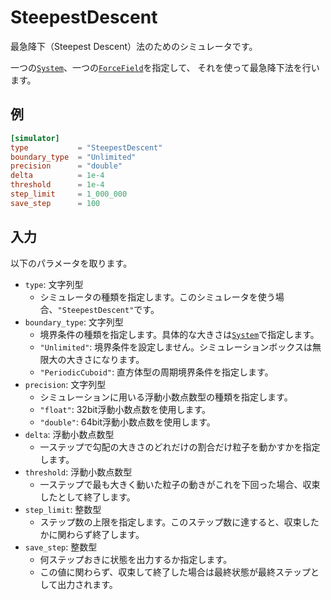 # SteepestDescent

最急降下（Steepest Descent）法のためのシミュレータです。

一つの[`System`](System.md)、一つの[`ForceField`](ForceField.md)を指定して、
それを使って最急降下法を行います。

## 例

```toml
[simulator]
type           = "SteepestDescent"
boundary_type  = "Unlimited"
precision      = "double"
delta          = 1e-4
threshold      = 1e-4
step_limit     = 1_000_000
save_step      = 100
```

## 入力

以下のパラメータを取ります。

- `type`: 文字列型
  - シミュレータの種類を指定します。このシミュレータを使う場合、`"SteepestDescent"`です。
- `boundary_type`: 文字列型
  - 境界条件の種類を指定します。具体的な大きさは[`System`](System.md)で指定します。
  - `"Unlimited"`: 境界条件を設定しません。シミュレーションボックスは無限大の大きさになります。
  - `"PeriodicCuboid"`: 直方体型の周期境界条件を指定します。
- `precision`: 文字列型
  - シミュレーションに用いる浮動小数点数型の種類を指定します。
  - `"float"`: 32bit浮動小数点数を使用します。
  - `"double"`: 64bit浮動小数点数を使用します。
- `delta`: 浮動小数点数型
  - 一ステップで勾配の大きさのどれだけの割合だけ粒子を動かすかを指定します。
- `threshold`: 浮動小数点数型
  - 一ステップで最も大きく動いた粒子の動きがこれを下回った場合、収束したとして終了します。
- `step_limit`: 整数型
  - ステップ数の上限を指定します。このステップ数に達すると、収束したかに関わらず終了します。
- `save_step`: 整数型
  - 何ステップおきに状態を出力するか指定します。
  - この値に関わらず、収束して終了した場合は最終状態が最終ステップとして出力されます。
